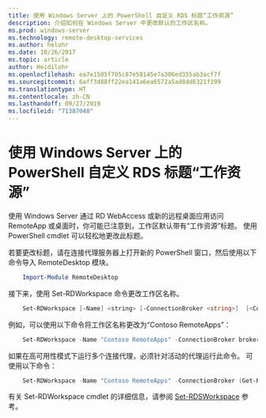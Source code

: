 ```yaml
---
title: 使用 Windows Server 上的 PowerShell 自定义 RDS 标题“工作资源”
description: 介绍如何在 Windows Server 中更改默认的工作区名称。
ms.prod: windows-server
ms.technology: remote-desktop-services
ms.author: helohr
ms.date: 10/26/2017
ms.topic: article
author: Heidilohr
ms.openlocfilehash: ea7e1505f705c87e58145e7a306ed355ab3acf7f
ms.sourcegitcommit: 6aff3d88ff22ea141a6ea6572a5ad8dd6321f199
ms.translationtype: HT
ms.contentlocale: zh-CN
ms.lasthandoff: 09/27/2019
ms.locfileid: "71387048"
---
```

# <a name="customize-the-rds-title-work-resources-using-powershell-on-windows-server"></a>使用 Windows Server 上的 PowerShell 自定义 RDS 标题“工作资源”

使用 Windows Server 通过 RD WebAccess 或新的远程桌面应用访问 RemoteApp 或桌面时，你可能已注意到，工作区默认带有“工作资源”标题。  使用 PowerShell cmdlet 可以轻松地更改此标题。

若要更改标题，请在连接代理服务器上打开新的 PowerShell 窗口，然后使用以下命令导入 RemoteDesktop 模块。

```powershell
    Import-Module RemoteDesktop
```

接下来，使用 Set-RDWorkspace 命令更改工作区名称。

```powershell
    Set-RDWorkspace [-Name] <string> [-ConnectionBroker <string>]  [<CommonParameters>]
```   

例如，可以使用以下命令将工作区名称更改为“Contoso RemoteApps”：

```powershell
    Set-RDWorkspace -Name "Contoso RemoteApps" -ConnectionBroker broker01.contoso.com
```

如果在高可用性模式下运行多个连接代理，必须针对活动的代理运行此命令。 可使用以下命令：

```powershell
    Set-RDWorkspace -Name "Contoso RemoteApps" -ConnectionBroker (Get-RDConnectionBrokerHighAvailability).ActiveManagementServer
```

有关 Set-RDWorkspace cmdlet 的详细信息，请参阅 [Set-RDSWorkspace](https://docs.microsoft.com/powershell/module/remotedesktop/set-rdworkspace?view=win10-ps) 参考。